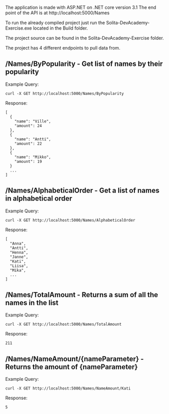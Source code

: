 The application is made with ASP.NET on .NET core version 3.1
The end point of the API is at http://localhost:5000/Names

To run the already compiled project just run the Solita-DevAcademy-Exercise.exe located in the Build folder.

The project source can be found in the Solita-DevAcademy-Exercise folder.

The project has 4 different endpoints to pull data from.

 ## /Names/ByPopularity - Get list of names by their popularity

Example Query:
```
curl -X GET http://localhost:5000/Names/ByPopularity
```
Response: 
```
[
  {
    "name": "Ville",
    "amount": 24
  },
  {
    "name": "Antti",
    "amount": 22
  },
  {
    "name": "Mikko",
    "amount": 19
  }
  ...
]
 ```
 
 ## /Names/AlphabeticalOrder - Get a list of names in alphabetical order

Example Query:
```
curl -X GET http://localhost:5000/Names/AlphabeticalOrder
```
Response: 
```
[
  "Anna",
  "Antti",
  "Henna",
  "Janne",
  "Kati",
  "Liisa",
  "Mika",
  ...
]
```

 ## /Names/TotalAmount - Returns a sum of all the names in the list

Example Query:
```
curl -X GET http://localhost:5000/Names/TotalAmount
```
Response: 
```
211
```
 ## /Names/NameAmount/{nameParameter} - Returns the amount of {nameParameter}

Example Query:
```
curl -X GET http://localhost:5000/Names/NameAmount/Kati
```
Response: 
```
5
```